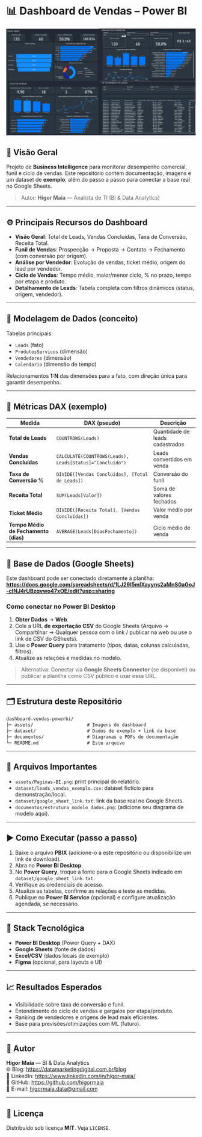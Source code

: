 # 📊 Dashboard de Vendas – Power BI

![Capa do Dashboard](./assets/Paginas-BI.png)

## 🧠 Visão Geral
Projeto de **Business Intelligence** para monitorar desempenho comercial, funil e ciclo de vendas. 
Este repositório contém documentação, imagens e um dataset de **exemplo**, além do passo a passo para conectar a base real no Google Sheets.

> Autor: **Higor Maia** — Analista de TI (BI & Data Analytics)

---

## ⚙️ Principais Recursos do Dashboard
- **Visão Geral**: Total de Leads, Vendas Concluídas, Taxa de Conversão, Receita Total.
- **Funil de Vendas**: Prospecção → Proposta → Contato → Fechamento (com conversão por origem).
- **Análise por Vendedor**: Evolução de vendas, ticket médio, origem do lead por vendedor.
- **Ciclo de Vendas**: Tempo médio, maior/menor ciclo, % no prazo, tempo por etapa e produto.
- **Detalhamento de Leads**: Tabela completa com filtros dinâmicos (status, origem, vendedor).

---

## 🧩 Modelagem de Dados (conceito)
Tabelas principais:
- `Leads` (fato)
- `ProdutosServicos` (dimensão)
- `Vendedores` (dimensão)
- `Calendario` (dimensão de tempo)

Relacionamentos **1:N** das dimensões para a fato, com direção única para garantir desempenho.

---

## 📐 Métricas DAX (exemplo)
| Medida | DAX (pseudo) | Descrição |
|---|---|---|
| **Total de Leads** | `COUNTROWS(Leads)` | Quantidade de leads cadastrados |
| **Vendas Concluídas** | `CALCULATE(COUNTROWS(Leads), Leads[Status]="Concluído")` | Leads convertidos em venda |
| **Taxa de Conversão %** | `DIVIDE([Vendas Concluídas], [Total de Leads])` | Conversão do funil |
| **Receita Total** | `SUM(Leads[Valor])` | Soma de valores fechados |
| **Ticket Médio** | `DIVIDE([Receita Total], [Vendas Concluídas])` | Valor médio por venda |
| **Tempo Médio de Fechamento (dias)** | `AVERAGE(Leads[DiasFechamento])` | Ciclo médio de venda |



---

## 🔗 Base de Dados (Google Sheets)
Este dashboard pode ser conectado diretamente à planilha:
**https://docs.google.com/spreadsheets/d/1LJ29I5mlXayyns2aMnS0aGoJ-cINJ4rUBzqvwo47xOE/edit?usp=sharing**

### Como conectar no Power BI Desktop
1. **Obter Dados** → **Web**.  
2. Cole a URL **de exportação CSV** do Google Sheets (Arquivo → Compartilhar → Qualquer pessoa com o link / publicar na web ou use o link de CSV do GSheets).  
3. Use o **Power Query** para tratamento (tipos, datas, colunas calculadas, filtros).  
4. Atualize as relações e medidas no modelo.

> Alternativa: Conectar via **Google Sheets Connector** (se disponível) ou publicar a planilha como CSV público e usar essa URL.

---

## 🗂 Estrutura deste Repositório
```
dashboard-vendas-powerbi/
├─ assets/                    # Imagens do dashboard
├─ dataset/                   # Dados de exemplo + link da base
├─ documentos/                # Diagramas e PDFs de documentação
└─ README.md                  # Este arquivo
```

---

## 📁 Arquivos Importantes
- `assets/Paginas-BI.png`: print principal do relatório.
- `dataset/leads_vendas_exemplo.csv`: dataset fictício para demonstração/local.
- `dataset/google_sheet_link.txt`: link da base real no Google Sheets.
- `documentos/estrutura_modelo_dados.png`: (adicione seu diagrama de modelo aqui).

---

## ▶️ Como Executar (passo a passo)
1. Baixe o arquivo **PBIX** (adicione-o a este repositório ou disponibilize um link de download).
2. Abra no **Power BI Desktop**.
3. No **Power Query**, troque a fonte para o Google Sheets indicado em `dataset/google_sheet_link.txt`.
4. Verifique as credenciais de acesso.
5. Atualize as tabelas, confirme as relações e teste as medidas.
6. Publique no **Power BI Service** (opcional) e configure atualização agendada, se necessário.

---

## 🧰 Stack Tecnológica
- **Power BI Desktop** (Power Query + DAX)
- **Google Sheets** (fonte de dados)
- **Excel/CSV** (dados locais de exemplo)
- **Figma** (opcional, para layouts e UI)

---

## 📈 Resultados Esperados
- Visibilidade sobre taxa de conversão e funil.
- Entendimento do ciclo de vendas e gargalos por etapa/produto.
- Ranking de vendedores e origens de lead mais eficientes.
- Base para previsões/otimizações com ML (futuro).

---

## 👤 Autor
**Higor Maia** — BI & Data Analytics  
🌐 Blog: https://datamarketingdigital.com.br/blog  
💼 LinkedIn: https://www.linkedin.com/in/higor-maia/  
🐙 GitHub: https://github.com/higormaia  
📧 E-mail: higormaia.data@gmail.com

---

## 📝 Licença
Distribuído sob licença **MIT**. Veja `LICENSE`.
